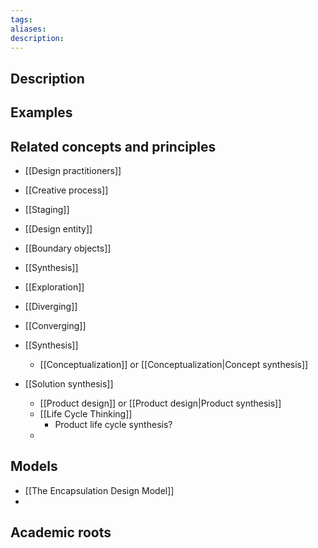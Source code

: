 ```yaml
---
tags: 
aliases: 
description:
---
```


## Description


## Examples 


## Related concepts and principles
- [[Design practitioners]]
- [[Creative process]]
- [[Staging]]
- [[Design entity]]
- [[Boundary objects]]
- [[Synthesis]]

- [[Exploration]]
- [[Diverging]]
- [[Converging]]
- [[Synthesis]]
	- [[Conceptualization]] or [[Conceptualization|Concept synthesis]]
- [[Solution synthesis]]
	- [[Product design]] or [[Product design|Product synthesis]]
	- [[Life Cycle Thinking]] 
		- Product life cycle synthesis?
	- 

## Models
- [[The Encapsulation Design Model]]
- 

## Academic roots
